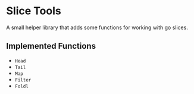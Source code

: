 # Slice Tools

A small helper library that adds some functions for working
with go slices.

## Implemented Functions

- `Head`
- `Tail`
- `Map`
- `Filter`
- `Foldl`

